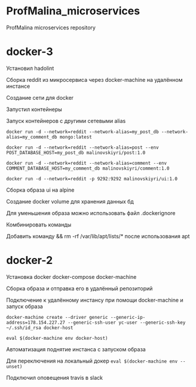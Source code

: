 # ProfMalina_microservices
ProfMalina microservices repository

# docker-3

Установил hadolint

Сборка reddit из микросервиса через docker-machine на удалённом инстансе

Создание сети для docker

Запустил контейнеры

Запуск контейнеров с другими сетевыми alias

`docker run -d --network=reddit --network-alias=my_post_db --network-alias=my_comment_db mongo:latest`

`docker run -d --network=reddit --network-alias=post --env POST_DATABASE_HOST=my_post_db malinovskiyri/post:1.0`

`docker run -d --network=reddit --network-alias=comment --env COMMENT_DATABASE_HOST=my_comment_db malinovskiyri/comment:1.0`

`docker run -d --network=reddit -p 9292:9292 malinovskiyri/ui:1.0`

Сборка образа ui на alpine

Создание docker volume для хранения данных бд

Для уменьшения образа можно использовать файл .dockerignore

Комбинировать команды

Добавить команду && rm -rf /var/lib/apt/lists/* после использования apt

# docker-2

Установка docker docker-compose docker-machine

Сборка образа и отправка его в удалённый репозиторий

Подключение к удалённому инстансу при помощи docker-machine и запуск образа

`docker-machine create --driver generic --generic-ip-address=178.154.227.27 --generic-ssh-user yc-user --generic-ssh-key ~/.ssh/id_rsa docker-host`

`eval $(docker-machine env docker-host)`

Автоматизация поднятие инстанса с запуском образа

Для переключения на локальный докер
`eval $(docker-machine env --unset)`

Подключил оповещения travis в slack

